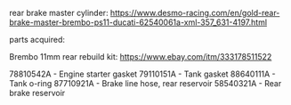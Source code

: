 rear brake master cylinder: https://www.desmo-racing.com/en/gold-rear-brake-master-brembo-ps11-ducati-62540061a-xml-357_631-4197.html


parts acquired: 

Brembo 11mm rear rebuild kit: https://www.ebay.com/itm/333178511522

78810542A - Engine starter gasket
79110151A - Tank gasket
88640111A - Tank o-ring
87710921A - Brake line hose, rear reservoir
58540321A - Rear brake reservoir
